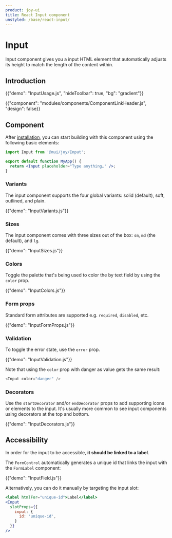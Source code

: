 ```yaml
---
product: joy-ui
title: React Input component
unstyled: /base/react-input/
---
```


# Input

<p class="description">Input component gives you a input HTML element that automatically adjusts its height to match the length of the content within.</p>

## Introduction

{{"demo": "InputUsage.js", "hideToolbar": true, "bg": "gradient"}}

{{"component": "modules/components/ComponentLinkHeader.js", "design": false}}

## Component

After [installation](/joy-ui/getting-started/installation/), you can start building with this component using the following basic elements:

```jsx
import Input from '@mui/joy/Input';

export default function MyApp() {
  return <Input placeholder="Type anything…" />;
}
```

### Variants

The input component supports the four global variants: solid (default), soft, outlined, and plain.

{{"demo": "InputVariants.js"}}

### Sizes

The input component comes with three sizes out of the box: `sm`, `md` (the default), and `lg`.

{{"demo": "InputSizes.js"}}

### Colors

Toggle the palette that's being used to color the by text field by using the `color` prop.

{{"demo": "InputColors.js"}}

### Form props

Standard form attributes are supported e.g. `required`, `disabled`, etc.

{{"demo": "InputFormProps.js"}}

### Validation

To toggle the error state, use the `error` prop.

{{"demo": "InputValidation.js"}}

Note that using the `color` prop with danger as value gets the same result:

```js
<Input color="danger" />
```

### Decorators

Use the `startDecorator` and/or `endDecorator` props to add supporting icons or elements to the input.
It's usually more common to see input components using decorators at the top and bottom.

{{"demo": "InputDecorators.js"}}

## Accessibility

In order for the input to be accessible, **it should be linked to a label**.

The `FormControl` automatically generates a unique id that links the input with the `FormLabel` component:

{{"demo": "InputField.js"}}

Alternatively, you can do it manually by targeting the input slot:

```jsx
<label htmlFor="unique-id">Label</label>
<Input
  slotProps={{
    input: {
      id: 'unique-id',
    }
  }}
/>
```
